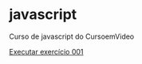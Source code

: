 # javascript
 Curso de javascript do CursoemVideo

<a href="https://alexjjunio.github.io/javascript/ex001.html"> Executar exercício 001

